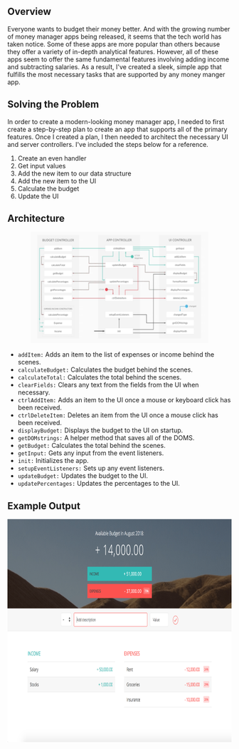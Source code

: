 ## Overview

Everyone wants to budget their money better. And with the growing number of money manager apps being released, it seems that the tech world has taken notice. Some of these apps are more popular than others because they offer a variety of in-depth analytical features. However, all of these apps seem to offer the same fundamental features involving adding income and subtracting salaries. As a result, I've created a sleek, simple app that fulfills the most necessary tasks that are supported by any money manger app.

## Solving the Problem

In order to create a modern-looking money manager app, I needed to first create a step-by-step plan to create an app that supports all of the primary features. Once I created a plan, I then needed to architect the necessary UI and server controllers. I've included the steps below for a reference.

  1. Create an even handler
  2. Get input values
  3. Add the new item to our data structure
  4. Add the new item to the UI
  5. Calculate the budget
  6. Update the UI
  
## Architecture

<p align="center">
  <img width="400" height="250" src="/img/arch.png">
</p>

- `addItem:` Adds an item to the list of expenses or income behind the scenes.
- `calculateBudget:` Calculates the budget behind the scenes.
- `calculateTotal:` Calculates the total behind the scenes.
- `clearFields:` Clears any text from the fields from the UI when necessary.
- `ctrlAddItem:` Adds an item to the UI once a mouse or keyboard click has been received.
- `ctrlDeleteItem:` Deletes an item from the UI once a mouse click has been received.
- `displayBudget:` Displays the budget to the UI on startup.
- `getDOMstrings:` A helper method that saves all of the DOMS.
- `getBudget:` Calculates the total behind the scenes.
- `getInput:` Gets any input from the event listeners.
- `init:` Initializes the app.
- `setupEventListeners:` Sets up any event listeners.
- `updateBudget:` Updates the budget to the UI.
- `updatePercentages:` Updates the percentages to the UI.

## Example Output

<p align="center">
  <img width="800" height="500" src="/img/example.png">
</p>


